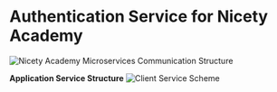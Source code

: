 # Authentication Service for Nicety Academy

![Nicety Academy Microservices Communication Structure](https://user-images.githubusercontent.com/105131547/224532300-dfb14782-a7e4-46bc-bc22-c86bc1662fcd.png)


**Application Service Structure**
![Client Service Scheme](https://user-images.githubusercontent.com/105131547/220042205-33048785-301c-4bac-ba41-fcb8cdef6baa.png)
